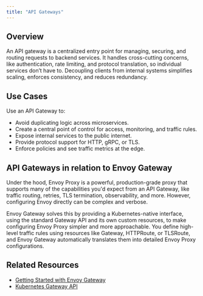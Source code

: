 ```yaml
---
title: "API Gateways"
---
```


## Overview
An API gateway is a centralized entry point for managing, securing, and routing requests to backend services. It handles cross-cutting concerns, like authentication, rate limiting, and protocol translation, so individual services don’t have to. Decoupling clients from internal systems simplifies scaling, enforces consistency, and reduces redundancy.

## Use Cases

Use an API Gateway to:
- Avoid duplicating logic across microservices.
- Create a central point of control for access, monitoring, and traffic rules.
- Expose internal services to the public internet.
- Provide protocol support for HTTP, gRPC, or TLS.
- Enforce policies and see traffic metrics at the edge.

## API Gateways in relation to Envoy Gateway

Under the hood, Envoy Proxy is a powerful, production-grade proxy that supports many of the capabilities you'd expect from an API Gateway, like traffic routing, retries, TLS termination, observability, and more. However, configuring Envoy directly can be complex and verbose.

Envoy Gateway solves this by providing a Kubernetes-native interface, using the standard Gateway API and its own custom resources, to make configuring Envoy Proxy simpler and more approachable. You define high-level traffic rules using resources like Gateway, HTTPRoute, or TLSRoute, and Envoy Gateway automatically translates them into detailed Envoy Proxy configurations.

## Related Resources

- [Getting Started with Envoy Gateway](../../tasks/quickstart.md)
- [Kubernetes Gateway API](https://gateway-api.sigs.k8s.io/)
